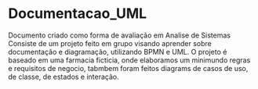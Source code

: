 # Documentacao_UML
Documento criado como forma de avaliação em Analise de Sistemas
Consiste de um projeto feito em grupo visando aprender sobre documentação
e diagramação, utilizando BPMN e UML.
O projeto é baseado em uma farmacia ficticia, onde elaboramos um minimundo
regras e requisitos de negocio, tabmbem foram feitos diagrams de
casos de uso, de classe, de estados e interação.
